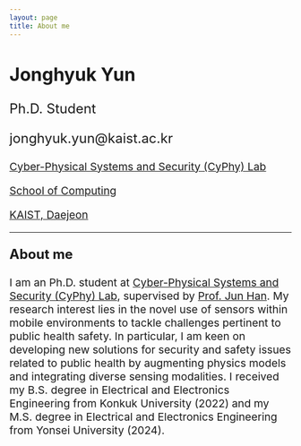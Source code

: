 ```yaml
---
layout: page
title: About me
---
```


<div class="content-container">
    <div class="text-container">
        <h2 style="font-size: 2rem;">Jonghyuk Yun</h2>
        <div>
            <p style="font-size: 1.5rem;">Ph.D. Student</p>
            <p style="font-size: 1.5rem;">jonghyuk.yun@kaist.ac.kr</p>
            <p style="font-size: 1.2rem;"><a href="https://www.cyphy.kaist.ac.kr/">Cyber-Physical Systems and Security (CyPhy) Lab</a></p>
            <p style="font-size: 1.2rem;"><a href="https://cs.kaist.ac.kr/">School of Computing</a></p>
            <p style="font-size: 1.2rem;"><a href="https://kaist.ac.kr/kr/">KAIST, Daejeon</a></p>
        </div>
    </div>
</div>

<!-- Add Line -->
<hr> 

<!-- About Me -->
<p style="font-size: 1.5rem;"><strong>About me</strong></p>

<p style="font-size: 1.2rem;">I am an Ph.D. student at <a href="https://www.cyphy-lab.org/">Cyber-Physical Systems and Security (CyPhy) Lab</a>, supervised by <a href="https://www.junhan.org">Prof. Jun Han</a>. My research interest lies in the novel use of sensors within mobile environments to tackle challenges pertinent to public health safety. In particular, I am keen on developing new solutions for security and safety issues related to public health by augmenting physics models and integrating diverse sensing modalities. I received my B.S. degree in Electrical and Electronics Engineering from Konkuk University (2022) and my M.S. degree in Electrical and Electronics Engineering from Yonsei University (2024).</p>
